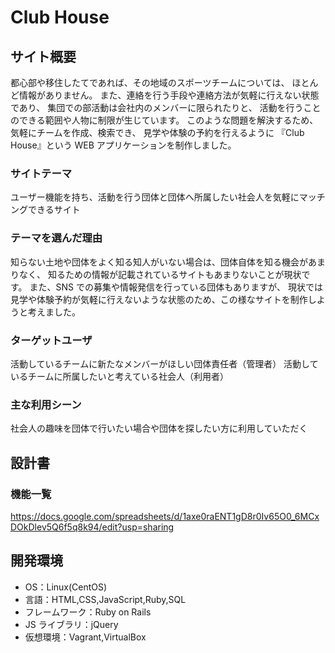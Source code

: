 # Club House

## サイト概要

都心部や移住したてであれば、その地域のスポーツチームについては、 ほとんど情報がありません。 また、連絡を行う手段や連絡方法が気軽に行えない状態であり、 集団での部活動は会社内のメンバーに限られたりと、 活動を行うことのできる範囲や人物に制限が生じています。 このような問題を解決するため、気軽にチームを作成、検索でき、 見学や体験の予約を行えるように 『Club House』という WEB アプリケーションを制作しました。

### サイトテーマ

ユーザー機能を持ち、活動を行う団体と団体へ所属したい社会人を気軽にマッチングできるサイト

### テーマを選んだ理由

知らない土地や団体をよく知る知人がいない場合は、団体自体を知る機会があまりなく、
知るための情報が記載されているサイトもあまりないことが現状です。
また、SNS での募集や情報発信を行っている団体もありますが、
現状では見学や体験予約が気軽に行えないような状態のため、この様なサイトを制作しようと考えました。

### ターゲットユーザ

活動しているチームに新たなメンバーがほしい団体責任者（管理者）
活動しているチームに所属したいと考えている社会人（利用者）

### 主な利用シーン

社会人の趣味を団体で行いたい場合や団体を探したい方に利用していただく

## 設計書

### 機能一覧

<https://docs.google.com/spreadsheets/d/1axe0raENT1gD8r0Iv65O0_6MCxDOkDlev5Q6f5q8k94/edit?usp=sharing>

## 開発環境

- OS：Linux(CentOS)
- 言語：HTML,CSS,JavaScript,Ruby,SQL
- フレームワーク：Ruby on Rails
- JS ライブラリ：jQuery
- 仮想環境：Vagrant,VirtualBox
